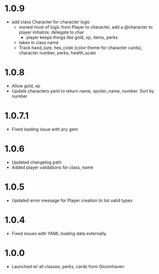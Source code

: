 # 1.0.9
- add class Character for character logic
  - moved most of logic from Player to character, add a @character to player initialize, delegate to char
    - player keeps things like gold, xp, items, perks
  - takes in class name
  - Track hand_size, hex_code (color theme for character cards), character number, perks, health_scale

# 1.0.8
- Allow gold, xp
- Update characters yaml to return name, spoiler_name, number. Sort by number

# 1.0.7.1
- Fixed loading issue with pry gem

# 1.0.6
- Updated changelog path
- Added player validations for class, name

# 1.0.5
- Updated error message for Player creation to list valid types

# 1.0.4
- Fixed issues with YAML loading data externally.

# 1.0.0
- Launched w/ all classes, perks, cards from Gloomhaven